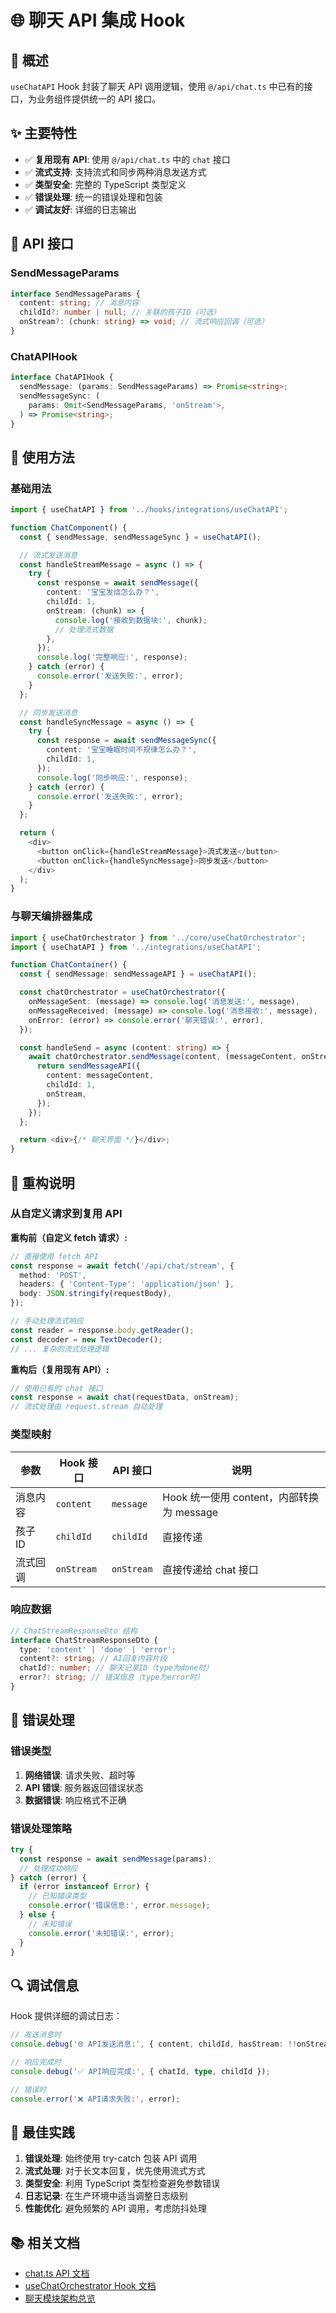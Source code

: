 # 🌐 聊天 API 集成 Hook

## 📝 概述

`useChatAPI` Hook 封装了聊天 API 调用逻辑，使用 `@/api/chat.ts` 中已有的接口，为业务组件提供统一的 API 接口。

## ✨ 主要特性

- ✅ **复用现有 API**: 使用 `@/api/chat.ts` 中的 `chat` 接口
- ✅ **流式支持**: 支持流式和同步两种消息发送方式
- ✅ **类型安全**: 完整的 TypeScript 类型定义
- ✅ **错误处理**: 统一的错误处理和包装
- ✅ **调试友好**: 详细的日志输出

## 🔧 API 接口

### SendMessageParams

```typescript
interface SendMessageParams {
  content: string; // 消息内容
  childId?: number | null; // 关联的孩子ID（可选）
  onStream?: (chunk: string) => void; // 流式响应回调（可选）
}
```

### ChatAPIHook

```typescript
interface ChatAPIHook {
  sendMessage: (params: SendMessageParams) => Promise<string>;
  sendMessageSync: (
    params: Omit<SendMessageParams, 'onStream'>,
  ) => Promise<string>;
}
```

## 📖 使用方法

### 基础用法

```typescript
import { useChatAPI } from '../hooks/integrations/useChatAPI';

function ChatComponent() {
  const { sendMessage, sendMessageSync } = useChatAPI();

  // 流式发送消息
  const handleStreamMessage = async () => {
    try {
      const response = await sendMessage({
        content: '宝宝发烧怎么办？',
        childId: 1,
        onStream: (chunk) => {
          console.log('接收到数据块:', chunk);
          // 处理流式数据
        },
      });
      console.log('完整响应:', response);
    } catch (error) {
      console.error('发送失败:', error);
    }
  };

  // 同步发送消息
  const handleSyncMessage = async () => {
    try {
      const response = await sendMessageSync({
        content: '宝宝睡眠时间不规律怎么办？',
        childId: 1,
      });
      console.log('同步响应:', response);
    } catch (error) {
      console.error('发送失败:', error);
    }
  };

  return (
    <div>
      <button onClick={handleStreamMessage}>流式发送</button>
      <button onClick={handleSyncMessage}>同步发送</button>
    </div>
  );
}
```

### 与聊天编排器集成

```typescript
import { useChatOrchestrator } from '../core/useChatOrchestrator';
import { useChatAPI } from '../integrations/useChatAPI';

function ChatContainer() {
  const { sendMessage: sendMessageAPI } = useChatAPI();

  const chatOrchestrator = useChatOrchestrator({
    onMessageSent: (message) => console.log('消息发送:', message),
    onMessageReceived: (message) => console.log('消息接收:', message),
    onError: (error) => console.error('聊天错误:', error),
  });

  const handleSend = async (content: string) => {
    await chatOrchestrator.sendMessage(content, (messageContent, onStream) => {
      return sendMessageAPI({
        content: messageContent,
        childId: 1,
        onStream,
      });
    });
  };

  return <div>{/* 聊天界面 */}</div>;
}
```

## 🔄 重构说明

### 从自定义请求到复用 API

**重构前（自定义 fetch 请求）:**

```typescript
// 直接使用 fetch API
const response = await fetch('/api/chat/stream', {
  method: 'POST',
  headers: { 'Content-Type': 'application/json' },
  body: JSON.stringify(requestBody),
});

// 手动处理流式响应
const reader = response.body.getReader();
const decoder = new TextDecoder();
// ... 复杂的流式处理逻辑
```

**重构后（复用现有 API）:**

```typescript
// 使用已有的 chat 接口
const response = await chat(requestData, onStream);
// 流式处理由 request.stream 自动处理
```

### 类型映射

| 参数     | Hook 接口  | API 接口   | 说明                                      |
| -------- | ---------- | ---------- | ----------------------------------------- |
| 消息内容 | `content`  | `message`  | Hook 统一使用 content，内部转换为 message |
| 孩子 ID  | `childId`  | `childId`  | 直接传递                                  |
| 流式回调 | `onStream` | `onStream` | 直接传递给 chat 接口                      |

### 响应数据

```typescript
// ChatStreamResponseDto 结构
interface ChatStreamResponseDto {
  type: 'content' | 'done' | 'error';
  content?: string; // AI回复内容片段
  chatId?: number; // 聊天记录ID（type为done时）
  error?: string; // 错误信息（type为error时）
}
```

## 🐛 错误处理

### 错误类型

1. **网络错误**: 请求失败、超时等
2. **API 错误**: 服务器返回错误状态
3. **数据错误**: 响应格式不正确

### 错误处理策略

```typescript
try {
  const response = await sendMessage(params);
  // 处理成功响应
} catch (error) {
  if (error instanceof Error) {
    // 已知错误类型
    console.error('错误信息:', error.message);
  } else {
    // 未知错误
    console.error('未知错误:', error);
  }
}
```

## 🔍 调试信息

Hook 提供详细的调试日志：

```typescript
// 发送消息时
console.debug('🌐 API发送消息:', { content, childId, hasStream: !!onStream });

// 响应完成时
console.debug('✅ API响应完成:', { chatId, type, childId });

// 错误时
console.error('❌ API请求失败:', error);
```

## 🚀 最佳实践

1. **错误处理**: 始终使用 try-catch 包装 API 调用
2. **流式处理**: 对于长文本回复，优先使用流式方式
3. **类型安全**: 利用 TypeScript 类型检查避免参数错误
4. **日志记录**: 在生产环境中适当调整日志级别
5. **性能优化**: 避免频繁的 API 调用，考虑防抖处理

## 📚 相关文档

- [chat.ts API 文档](../../../../api/chat.ts)
- [useChatOrchestrator Hook 文档](../core/useChatOrchestrator.ts)
- [聊天模块架构总览](../../README.md)
